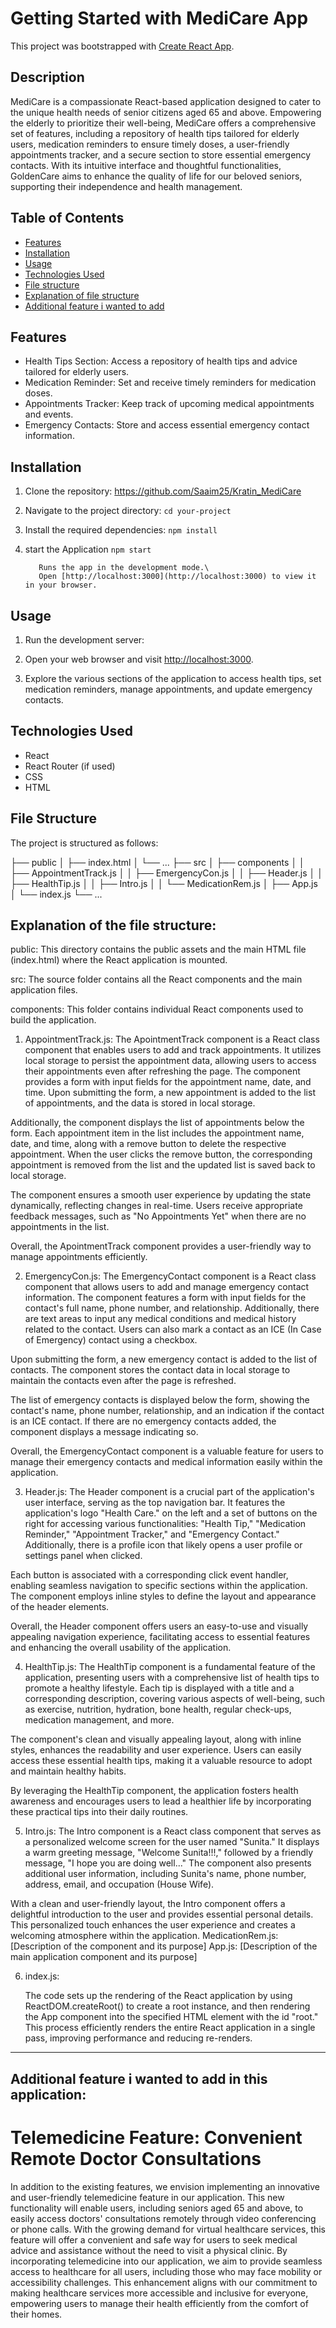 # Getting Started with MediCare App

This project was bootstrapped with [Create React App](https://github.com/facebook/create-react-app).

## Description

MediCare is a compassionate React-based application designed to cater to the unique health needs of senior citizens aged 65 and above. Empowering the elderly to prioritize their well-being, MediCare offers a comprehensive set of features, including a repository of health tips tailored for elderly users, medication reminders to ensure timely doses, a user-friendly appointments tracker, and a secure section to store essential emergency contacts. With its intuitive interface and thoughtful functionalities, GoldenCare aims to enhance the quality of life for our beloved seniors, supporting their independence and health management.

## Table of Contents

- [Features](#features)
- [Installation](#installation)
- [Usage](#usage)
- [Technologies Used](#technologies-used)
- [File structure](#File-Structure)
- [Explanation of file structure](#Explanation-of-the-file-structure:)
- [Additional feature i wanted to add](#Additional-feature-i-wanted-to-add-in-this-application:)

## Features

  - Health Tips Section: Access a repository of health tips and advice tailored for elderly users.
  - Medication Reminder: Set and receive timely reminders for medication doses.
  - Appointments Tracker: Keep track of upcoming medical appointments and events.
  - Emergency Contacts: Store and access essential emergency contact information.

## Installation
1. Clone the repository:
      https://github.com/Saaim25/Kratin_MediCare
2. Navigate to the project directory:
      `cd your-project`
3. Install the required dependencies:
      `npm install`
4. start the Application
       `npm start`
   
          Runs the app in the development mode.\
          Open [http://localhost:3000](http://localhost:3000) to view it in your browser.
          
## Usage

1. Run the development server:

2. Open your web browser and visit [http://localhost:3000](http://localhost:3000).

3. Explore the various sections of the application to access health tips, set medication reminders, manage appointments, and update emergency contacts.

## Technologies Used


- React
- React Router (if used)
- CSS
- HTML

## File Structure

The project is structured as follows:

├── public
│   ├── index.html
│   └── ...
├── src
│   ├── components
│   │   ├── AppointmentTrack.js
│   │   ├── EmergencyCon.js
│   │   ├── Header.js
│   │   ├── HealthTip.js
│   │   ├── Intro.js
│   │   └── MedicationRem.js
│   ├── App.js
│   └── index.js
└── ...


## Explanation of the file structure:

public: This directory contains the public assets and the main HTML file (index.html) where the React application is mounted.

src: The source folder contains all the React components and the main application files.

components: This folder contains individual React components used to build the application.

1. AppointmentTrack.js: 
        The ApointmentTrack component is a React class component that enables users to add and track appointments. It utilizes local storage to persist the appointment data, allowing users to access their appointments even after refreshing the page. The component provides a form with input fields for the appointment name, date, and time. Upon submitting the form, a new appointment is added to the list of appointments, and the data is stored in local storage.

Additionally, the component displays the list of appointments below the form. Each appointment item in the list includes the appointment name, date, and time, along with a remove button to delete the respective appointment. When the user clicks the remove button, the corresponding appointment is removed from the list and the updated list is saved back to local storage.

The component ensures a smooth user experience by updating the state dynamically, reflecting changes in real-time. Users receive appropriate feedback messages, such as "No Appointments Yet" when there are no appointments in the list.

Overall, the ApointmentTrack component provides a user-friendly way to manage appointments efficiently.




2. EmergencyCon.js:
            The EmergencyContact component is a React class component that allows users to add and manage emergency contact information. The component features a form with input fields for the contact's full name, phone number, and relationship. Additionally, there are text areas to input any medical conditions and medical history related to the contact. Users can also mark a contact as an ICE (In Case of Emergency) contact using a checkbox.

Upon submitting the form, a new emergency contact is added to the list of contacts. The component stores the contact data in local storage to maintain the contacts even after the page is refreshed.

The list of emergency contacts is displayed below the form, showing the contact's name, phone number, relationship, and an indication if the contact is an ICE contact. If there are no emergency contacts added, the component displays a message indicating so.

Overall, the EmergencyContact component is a valuable feature for users to manage their emergency contacts and medical information easily within the application.




3. Header.js:
        The Header component is a crucial part of the application's user interface, serving as the top navigation bar. It features the application's logo "Health Care." on the left and a set of buttons on the right for accessing various functionalities: "Health Tip," "Medication Reminder," "Appointment Tracker," and "Emergency Contact." Additionally, there is a profile icon that likely opens a user profile or settings panel when clicked.

Each button is associated with a corresponding click event handler, enabling seamless navigation to specific sections within the application. The component employs inline styles to define the layout and appearance of the header elements.

Overall, the Header component offers users an easy-to-use and visually appealing navigation experience, facilitating access to essential features and enhancing the overall usability of the application.


      
4. HealthTip.js: 
      The HealthTip component is a fundamental feature of the application, presenting users with a comprehensive list of health tips to promote a healthy lifestyle. Each tip is displayed with a title and a corresponding description, covering various aspects of well-being, such as exercise, nutrition, hydration, bone health, regular check-ups, medication management, and more.

The component's clean and visually appealing layout, along with inline styles, enhances the readability and user experience. Users can easily access these essential health tips, making it a valuable resource to adopt and maintain healthy habits.

By leveraging the HealthTip component, the application fosters health awareness and encourages users to lead a healthier life by incorporating these practical tips into their daily routines.



5. Intro.js:
          The Intro component is a React class component that serves as a personalized welcome screen for the user named "Sunita." It displays a warm greeting message, "Welcome Sunita!!!," followed by a friendly message, "I hope you are doing well..." The component also presents additional user information, including Sunita's name, phone number, address, email, and occupation (House Wife).

With a clean and user-friendly layout, the Intro component offers a delightful introduction to the user and provides essential personal details. This personalized touch enhances the user experience and creates a welcoming atmosphere within the application.
MedicationRem.js: [Description of the component and its purpose]
App.js: [Description of the main application component and its purpose]



6. index.js: 

      The code sets up the rendering of the React application by using ReactDOM.createRoot() to create a root instance, and then rendering the App component into the specified HTML element with the id "root." This process efficiently renders the entire React application in a single pass, improving performance and reducing re-renders.

------------------------------------------------------------------------------------------------------------------------------------------------------------------


## Additional feature i wanted to add in this application:

# Telemedicine Feature: Convenient Remote Doctor Consultations

In addition to the existing features, we envision implementing an innovative and user-friendly telemedicine feature in our application. This new functionality will enable users, including seniors aged 65 and above, to easily access doctors' consultations remotely through video conferencing or phone calls. With the growing demand for virtual healthcare services, this feature will offer a convenient and safe way for users to seek medical advice and assistance without the need to visit a physical clinic. By incorporating telemedicine into our application, we aim to provide seamless access to healthcare for all users, including those who may face mobility or accessibility challenges. This enhancement aligns with our commitment to making healthcare services more accessible and inclusive for everyone, empowering users to manage their health efficiently from the comfort of their homes.

